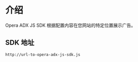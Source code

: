 # 介绍

Opera ADX JS SDK 根据配置内容在您网站的特定位置展示广告。

## SDK 地址

```plain
http://url-to-opera-adx-js-sdk.js
```
